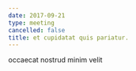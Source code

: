 ```yaml
---
date: 2017-09-21
type: meeting
cancelled: false
title: et cupidatat quis pariatur.
---
```

occaecat nostrud minim velit